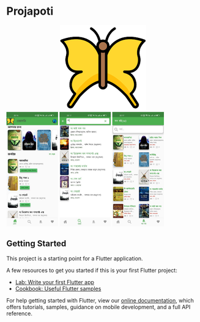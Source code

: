 # Projapoti
<center><img  src="https://github.com/faisal-shohag/projapoti/blob/master/assets/projapoti.png?raw=true"/></center>
<img height="300px" src="https://github.com/faisal-shohag/projapoti/blob/master/assets/photo_2022-05-30_22-21-02.jpg?raw=true"/>
<img height="300px" src="https://github.com/faisal-shohag/projapoti/blob/master/assets/photo_2022-05-30_22-20-54.jpg?raw=true"/>
<img height="300px" src="https://github.com/faisal-shohag/projapoti/blob/master/assets/photo_2022-05-30_22-20-40.jpg?raw=true"/>



## Getting Started

This project is a starting point for a Flutter application.

A few resources to get you started if this is your first Flutter project:

- [Lab: Write your first Flutter app](https://flutter.dev/docs/get-started/codelab)
- [Cookbook: Useful Flutter samples](https://flutter.dev/docs/cookbook)

For help getting started with Flutter, view our
[online documentation](https://flutter.dev/docs), which offers tutorials,
samples, guidance on mobile development, and a full API reference.
